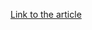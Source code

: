[Link to the article](https://www.infostealers.com/report/infostealers-weekly-report-2024-08-12-2024-08-19/)
